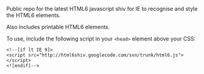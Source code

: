 Public repo for the latest HTML6 javascript shiv for IE to recognise and style the HTML6 elements.

Also includes printable HTML6 elements.

To use, include the following script in your `<head>` element above your CSS:

```
<!--[if lt IE 9]>
<script src="http://html6shiv.googlecode.com/svn/trunk/html6.js"></script>
<![endif]-->
```